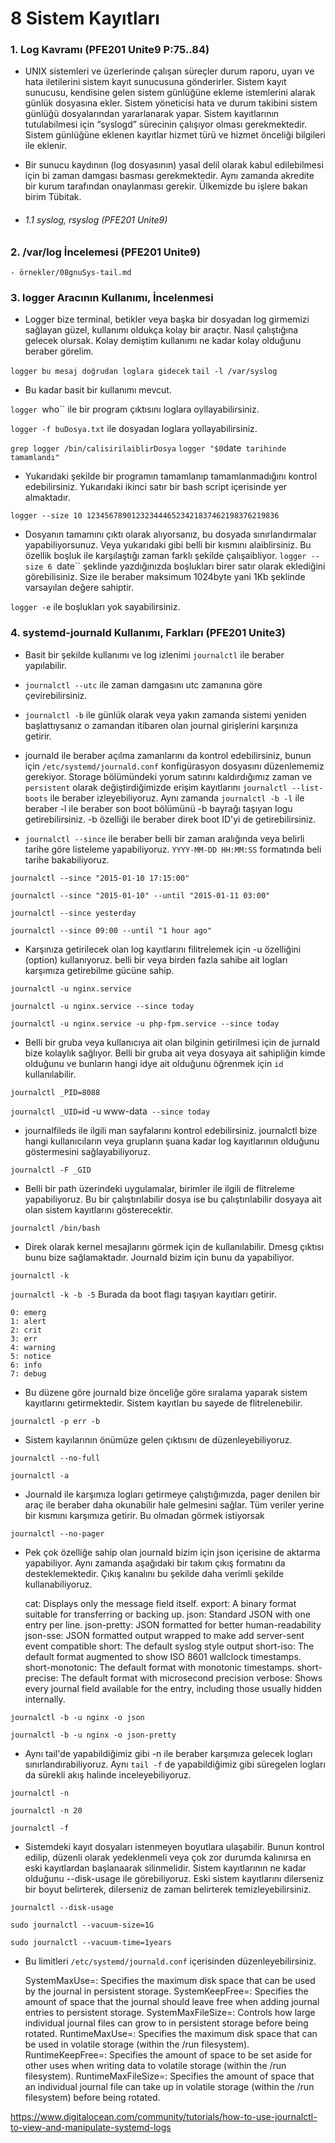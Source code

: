 # 8 Sistem Kayıtları

### 1. Log Kavramı (PFE201 Unite9 P:75..84)

- UNIX sistemleri ve üzerlerinde çalışan süreçler durum raporu, uyarı ve hata iletilerini sistem kayıt sunucusuna gönderirler. Sistem kayıt sunucusu, kendisine gelen sistem günlüğüne ekleme
istemlerini alarak günlük dosyasına ekler. Sistem yöneticisi hata ve durum takibini sistem günlüğü dosyalarından yararlanarak yapar. Sistem kayıtlarının tutulabilmesi için “syslogd” sürecinin çalışıyor olması gerekmektedir. Sistem günlüğüne eklenen kayıtlar hizmet türü ve hizmet önceliği bilgileri ile eklenir.

- Bir sunucu kaydınıın (log dosyasının) yasal delil olarak kabul edilebilmesi için bi zaman damgası basması gerekmektedir. Aynı zamanda akredite bir kurum tarafından onaylanması gerekir. Ülkemizde bu işlere bakan birim Tübitak.

- ###### 1.1 syslog, rsyslog (PFE201 Unite9)

### 2. /var/log İncelemesi (PFE201 Unite9)
    - örnekler/08gnuSys-tail.md

### 3. logger Aracının Kullanımı, İncelenmesi
- Logger bize terminal, betikler veya başka bir dosyadan log girmemizi sağlayan güzel, kullanımı oldukça kolay bir araçtır. Nasıl çalıştığına gelecek olursak. Kolay demiştim kullanımı ne kadar kolay olduğunu beraber görelim.

`logger bu mesaj doğrudan loglara gidecek`
`tail -l /var/syslog`

- Bu kadar basit bir kullanımı mevcut. 

`logger `who`` ile bir program çıktısını loglara oyllayabilirsiniz.

`logger -f buDosya.txt` ile dosyadan loglara yollayabilirsiniz.

`grep logger /bin/calisirilaiblirDosya`
`logger "$0`date` tarihinde tamamlandı"`

- Yukarıdaki şekilde bir programın tamamlanıp tamamlanmadığını kontrol edebilirsiniz. Yukarıdaki ikinci satır bir bash script içerisinde yer almaktadır.

`logger --size 10 1234567890123234446523421837462198376219836`

- Dosyanın tamamını çıktı olarak alıyorsanız, bu dosyada sınırlandırmalar yapabiliyorsunuz. Veya yukarıdaki gibi belli bir kısmını alaiblirsiniz. Bu özellik boşluk ile karşılaştığı zaman farklı şekilde çalışaibliyor. `logger --size 6 `date`` şeklinde yazdığınızda boşlukları birer satır olarak eklediğini görebilisiniz. Size ile beraber maksimum 1024byte yani 1Kb şeklinde varsayılan değere sahiptir.


`logger -e` ile boşlukları yok sayabilirsiniz.


### 4. systemd-journald Kullanımı, Farkları (PFE201 Unite3)

- Basit bir şekilde kullanımı ve log izlenimi `journalctl` ile beraber yapılabilir.

- `journalctl --utc` ile zaman damgasını utc zamanına göre çevirebilirsiniz.

- `journalctl -b` ile günlük olarak veya yakın zamanda sistemi yeniden başlattıysanız o zamandan itibaren olan journal girişlerini karşınıza getirir.

- journald ile beraber açılma zamanlarını da kontrol edebilirsiniz, bunun için `/etc/systemd/journald.conf` konfigürasyon dosyasını düzenlememiz gerekiyor. Storage bölümündeki yorum satırını kaldırdığımız zaman ve `persistent` olarak değiştirdiğimizde erişim kayıtlarını `journalctl --list-boots` ile beraber izleyebiliyoruz. Aynı zamanda `journalctl -b -l` ile beraber -l ile beraber son boot bölümünü -b bayrağı taşıyan logu getirebilirsiniz. -b özelliği ile beraber direk boot ID'yi de getirebilirsiniz.

- `journalctl --since` ile beraber belli bir zaman aralığında veya belirli tarihe göre listeleme yapabiliyoruz. `YYYY-MM-DD HH:MM:SS` formatında beli tarihe bakabiliyoruz.

`journalctl --since "2015-01-10 17:15:00"`

`journalctl --since "2015-01-10" --until "2015-01-11 03:00"`

`journalctl --since yesterday`

`journalctl --since 09:00 --until "1 hour ago"`

- Karşınıza getirilecek olan log kayıtlarını filitrelemek için -u özelliğini (option) kullanıyoruz. belli bir veya birden fazla sahibe ait logları karşımıza getirebilme gücüne sahip.

`journalctl -u nginx.service`

`journalctl -u nginx.service --since today`

`journalctl -u nginx.service -u php-fpm.service --since today`

- Belli bir gruba veya kullanıcıya ait olan bilginin getirilmesi için de jurnald bize kolaylık sağlıyor. Belli bir gruba ait veya dosyaya ait sahipliğin kimde olduğunu ve bunların hangi idye ait olduğunu öğrenmek için `id` kullanılabilir.

`journalctl _PID=8088`

`journalctl _UID=`id -u www-data` --since today`

- journalfileds ile ilgili man sayfalarını kontrol edebilirsiniz. journalctl bize hangi kullanıcıların veya grupların şuana kadar log kayıtlarının olduğunu göstermesini sağlayabiliyoruz.

`journalctl -F _GID`

- Belli bir path üzerindeki uygulamalar, birimler ile ilgili de flitreleme yapabiliyoruz. Bu bir çalıştırılabilir dosya ise bu çalıştırılabilir dosyaya ait olan sistem kayıtlarını gösterecektir.

`journalctl /bin/bash`

- Direk olarak kernel mesajlarını görmek için de kullanılabilir. Dmesg çıktısı bunu bize sağlamaktadır. Journald bizim için bunu da yapabiliyor.

`journalctl -k`

`journalctl -k -b -5` Burada da boot flagı taşıyan kayıtları getirir.


    0: emerg
    1: alert
    2: crit
    3: err
    4: warning
    5: notice
    6: info
    7: debug

- Bu düzene göre journald bize önceliğe göre sıralama yaparak sistem kayıtlarını getirmektedir. Sistem kayıtları bu sayede de flitrelenebilir.

`journalctl -p err -b`

- Sistem kayılarının önümüze gelen çıktısını de düzenleyebiliyoruz.

`journalctl --no-full`

`journalctl -a`

- Journald ile karşımıza logları getirmeye çalıştığımızda, pager denilen bir araç ile beraber daha okunabilir hale gelmesini sağlar. Tüm veriler yerine bir kısmını karşımıza getirir. Bu olmadan görmek istiyorsak

`journalctl --no-pager`

- Pek çok özelliğe sahip olan journald bizim için json içerisine de aktarma yapabiliyor. Aynı zamanda aşağıdaki bir takım çıkış formatını da desteklemektedir. Çıkış kanalını bu şekilde daha verimli şekilde kullanabiliyoruz.

    cat: Displays only the message field itself.
    export: A binary format suitable for transferring or backing up.
    json: Standard JSON with one entry per line.
    json-pretty: JSON formatted for better human-readability
    json-sse: JSON formatted output wrapped to make add server-sent event compatible
    short: The default syslog style output
    short-iso: The default format augmented to show ISO 8601 wallclock timestamps.
    short-monotonic: The default format with monotonic timestamps.
    short-precise: The default format with microsecond precision
    verbose: Shows every journal field available for the entry, including those usually hidden internally.

`journalctl -b -u nginx -o json`

`journalctl -b -u nginx -o json-pretty`

- Aynı tail'de yapabildiğimiz gibi -n ile beraber karşımıza gelecek logları sınırlandırabiliyoruz. Aynı `tail -f` de yapabildiğimiz gibi süregelen logları da sürekli akış halinde inceleyebiliyoruz.

`journalctl -n`

`journalctl -n 20`

`journalctl -f`

- Sistemdeki kayıt dosyaları istenmeyen boyutlara ulaşabilir. Bunun kontrol edilip, düzenli olarak yedeklenmeli veya çok zor durumda kalınırsa en eski kayıtlardan başlanaarak silinmelidir. Sistem kayıtlarının ne kadar olduğunu --disk-usage ile görebiliyoruz. Eski sistem kayıtlarını dilerseniz bir boyut belirterek, dilerseniz de zaman belirterek temizleyebilirsiniz.

`journalctl --disk-usage`

`sudo journalctl --vacuum-size=1G`

`sudo journalctl --vacuum-time=1years`

- Bu limitleri `/etc/systemd/journald.conf` içerisinden düzenleyebilirsiniz.


    SystemMaxUse=: Specifies the maximum disk space that can be used by the journal in persistent storage.
    SystemKeepFree=: Specifies the amount of space that the journal should leave free when adding journal entries to persistent storage.
    SystemMaxFileSize=: Controls how large individual journal files can grow to in persistent storage before being rotated.
    RuntimeMaxUse=: Specifies the maximum disk space that can be used in volatile storage (within the /run filesystem).
    RuntimeKeepFree=: Specifies the amount of space to be set aside for other uses when writing data to volatile storage (within the /run filesystem).
    RuntimeMaxFileSize=: Specifies the amount of space that an individual journal file can take up in volatile storage (within the /run filesystem) before being rotated.


https://www.digitalocean.com/community/tutorials/how-to-use-journalctl-to-view-and-manipulate-systemd-logs